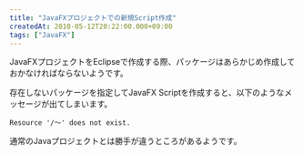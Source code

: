 ```yaml
---
title: "JavaFXプロジェクトでの新規Script作成"
createdAt: 2010-05-12T20:22:00.000+09:00
tags: ["JavaFX"]
---
```

JavaFXプロジェクトをEclipseで作成する際、パッケージはあらかじめ作成しておかなければならないようです。
<!--more-->
存在しないパッケージを指定してJavaFX Scriptを作成すると、以下のようなメッセージが出てしまいます。

```
Resource '/～' does not exist.
```

通常のJavaプロジェクトとは勝手が違うところがあるようです。
